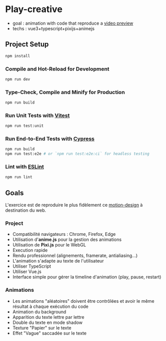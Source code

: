 # Play-creative

- goal : animation with code that reproduce a [video preview](/public/playplay.mp4)
- techs : vue3+typescript+pixijs+animejs

## Project Setup

```sh
npm install
```

### Compile and Hot-Reload for Development

```sh
npm run dev
```

### Type-Check, Compile and Minify for Production

```sh
npm run build
```

### Run Unit Tests with [Vitest](https://vitest.dev/)

```sh
npm run test:unit
```

### Run End-to-End Tests with [Cypress](https://www.cypress.io/)

```sh
npm run build
npm run test:e2e # or `npm run test:e2e:ci` for headless testing
```

### Lint with [ESLint](https://eslint.org/)

```sh
npm run lint
```

## Goals

L'exercice est de reproduire le plus fidèlement ce [motion-design](/public/playplay.mp4) à destination du web.

### Project

- Compatibilité navigateurs : Chrome, Firefox, Edge
- Utilisation d'**anime.js** pour la gestion des animations
- Utilisation de **Pixi.js** pour le WebGL
- Execution rapide
- Rendu professionnel (alignements, framerate, antialiasing...)
- L'animation s'adapte au texte de l'utilisateur
- Utiliser TypeScript
- Utiliser Vue.js
- Interface simple pour gérer la timeline d'animation (play, pause, restart)

### Animations

- Les animations "aléatoires" doivent être contrôlées et avoir le même résultat à chaque exécution du code
- Animation du background
- Apparition du texte lettre par lettre
- Double du texte en mode shadow
- Texture "Papier" sur le texte
- Effet "Vague" saccadée sur le texte
